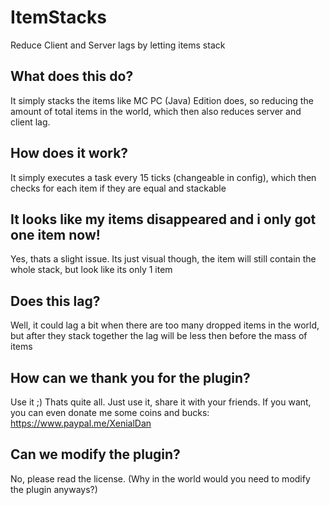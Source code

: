 # ItemStacks
Reduce Client and Server lags by letting items stack

## What does this do?
It simply stacks the items like MC PC (Java) Edition does, so reducing the amount of total items in the world, which then also reduces server and client lag.

## How does it work?
It simply executes a task every 15 ticks (changeable in config), which then checks for each item if they are equal and stackable

## It looks like my items disappeared and i only got one item now!
Yes, thats a slight issue. Its just visual though, the item will still contain the whole stack, but look like its only 1 item

## Does this lag?
Well, it could lag a bit when there are too many dropped items in the world, but after they stack together the lag will be less then before the mass of items

## How can we thank you for the plugin?
Use it ;)
Thats quite all. Just use it, share it with your friends.
If you want, you can even donate me some coins and bucks: https://www.paypal.me/XenialDan

## Can we modify the plugin?
No, please read the license. (Why in the world would you need to modify the plugin anyways?)
